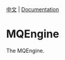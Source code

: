 [中文](README_zh.md) | [Documentation](https://maablock.github.io/MQEngine/)
# MQEngine
The MQEngine.
